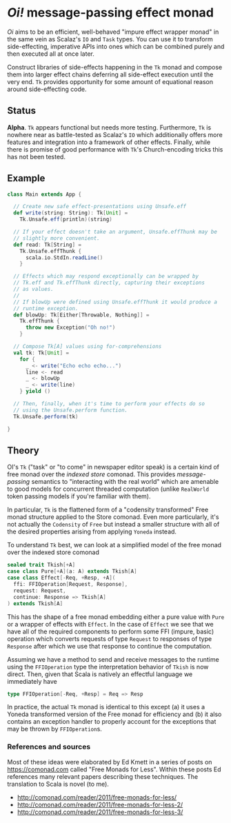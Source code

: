 
# *Oi!* message-passing effect monad

*Oi* aims to be an efficient, well-behaved "impure effect wrapper 
monad" in the same vein as Scalaz's `IO` and `Task` types. You can 
use it to transform side-effecting, imperative APIs into ones which 
can be combined purely and then executed all at once later.

Construct libraries of side-effects happening in the `Tk` monad and
compose them into larger effect chains deferring all side-effect
execution until the very end. `Tk` provides opportunity for
some amount of equational reason around side-effecting code.

## Status

**Alpha**. `Tk` appears functional but needs more testing. 
Furthermore, `Tk` is nowhere near as battle-tested as Scalaz's `IO`
which additionally offers more features and integration into a 
framework of other effects. Finally, while there is promise of good 
performance with `Tk`'s Church-encoding tricks this has not been
tested.

## Example

```scala
class Main extends App {

  // Create new safe effect-presentations using Unsafe.eff
  def write(string: String): Tk[Unit] =
    Tk.Unsafe.eff(println)(string)

  // If your effect doesn't take an argument, Unsafe.effThunk may be
  // slightly more convenient.
  def read: Tk[String] =
    Tk.Unsafe.effThunk {
      scala.io.StdIn.readLine()
    }

  // Effects which may respond exceptionally can be wrapped by
  // Tk.eff and Tk.effThunk directly, capturing their exceptions
  // as values.
  //
  // If blowUp were defined using Unsafe.effThunk it would produce a
  // runtime exception.
  def blowUp: Tk[Either[Throwable, Nothing]] =
    Tk.effThunk {
      throw new Exception("Oh no!")
    }

  // Compose Tk[A] values using for-comprehensions
  val tk: Tk[Unit] =
    for {
      _ <- write("Echo echo echo...")
      line <- read
      _ <- blowUp
      _ <- write(line)
    } yield ()

  // Then, finally, when it's time to perform your effects do so
  // using the Unsafe.perform function.
  Tk.Unsafe.perform(tk)

}
```

## Theory

OI's `Tk` ("task" or "to come" in newspaper editor speak) is a 
certain kind of free monad over the *indexed store* 
comonad. This provides *message-passing* semantics to "interacting 
with the real world" which are amenable to good models for 
concurrent threaded computation (unlike `RealWorld` token passing 
models if you're familiar with them).

In particular, `Tk` is the flattened form of a "codensity 
transformed" Free monad structure applied to the Store comonad. 
Even more particularly, it's not actually the `Codensity` of `Free`
but instead a smaller structure with all of the desired properties 
arising from applying `Yoneda` instead.

To understand `Tk` best, we can look at a simplified model of
the free monad over the indexed store comonad

```scala
sealed trait Tkish[+A]
case class Pure[+A](a: A) extends Tkish[A]
case class Effect[-Req, +Resp, +A](
  ffi: FFIOperation[Request, Response],
  request: Request,
  continue: Response => Tkish[A]
) extends Tkish[A]
```

This has the shape of a free monad embedding either a pure value 
with `Pure` or a wrapper of effects with `Effect`. In the case of 
`Effect` we see that we have all of the required components to 
perform some FFI (impure, basic) operation which converts requests 
of type `Request` to responses of type `Response` after which we use
that response to continue the computation.

Assuming we have a method to send and receive messages to the 
runtime using the `FFIOperation` type the interpretation behavior of 
`Tkish` is now direct. Then, given that Scala is natively an 
effectful language we immediately have

```scala
type FFIOperation[-Req, +Resp] = Req => Resp
```

In practice, the actual `Tk` monad is identical to this except (a)
it uses a Yoneda transformed version of the Free monad for 
efficiency and (b) it also contains an exception handler to properly
account for the exceptions that may be thrown by `FFIOperation`s.

### References and sources

Most of these ideas were elaborated by Ed Kmett in a series of posts 
on https://comonad.com called "Free Monads for Less". Within these 
posts Ed references many relevant papers describing these techniques.
The translation to Scala is novel (to me).

- http://comonad.com/reader/2011/free-monads-for-less/
- http://comonad.com/reader/2011/free-monads-for-less-2/
- http://comonad.com/reader/2011/free-monads-for-less-3/